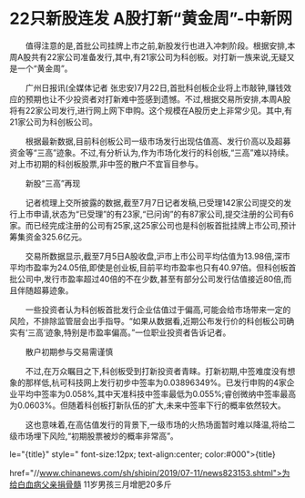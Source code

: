 # 22只新股连发 A股打新“黄金周”-中新网

　　值得注意的是,首批公司挂牌上市之前,新股发行也进入冲刺阶段。根据安排,本周A股共有22家公司准备发行,其中,有21家公司为科创板。对打新一族来说,无疑又是一个“黄金周”。

　　广州日报讯(全媒体记者 张忠安)7月22日,首批科创板企业将上市敲钟,赚钱效应的预期也让不少投资者对打新难中签感到遗憾。不过,根据交易所安排,本周A股将有22家公司发行,进行网上网下申购。这个规模在A股历史上非常少见。其中,有21家公司为科创板公司。

　　根据最新数据,目前科创板公司一级市场发行出现估值高、发行价高以及超募资金等“三高”迹象。不过,有分析认为,作为市场化发行的科创板,“三高”难以持续。对上市初期的科创板股票,非中签的散户不宜盲目参与。

　　新股“三高”再现

　　记者梳理上交所披露的数据,截至7月7日记者发稿,已受理142家公司提交的发行上市申请,状态为“已受理”的有23家,“已问询”的有87家公司,提交注册的公司有6家。而已经完成注册的公司有25家,这25家公司也是科创板首批挂牌上市公司,预计筹集资金325.6亿元。

　　交易所数据显示,截至7月5日A股收盘,沪市上市公司平均估值为13.98倍,深市平均市盈率为24.05倍,即使是创业板,目前平均市盈率也只有40.97倍。但科创板首批公司中,发行市盈率超过40倍的不在少数,甚至有部分公司发行估值接近80倍,而且伴随超募迹象。

　　一些投资者认为科创板首批发行企业估值过于偏高,可能会给市场带来一定的风险，不排除监管层会出手指导。“如果从数据看,近期公布发行价的科创板公司确实有‘三高’迹象,特别是市盈率偏高。”一位职业投资者告诉记者。

　　散户初期参与交易需谨慎

　　不过,在万众瞩目之下,科创板受到打新投资者青睐。打新初期,中签难度没有想象的那样低,杭可科技网上发行初步中签率为0.03896349%。已发行申购的4家企业平均中签率为0.058%,其中天准科技中签率最低为0.055%;睿创微纳中签率最高为0.0603%。但随着科创板打新队伍的扩大,未来中签率下行的概率依然较大。

　　这也意味着,在高估值发行的背景下,一级市场的火热场面暂时难以降温,将给二级市场埋下风险,“初期股票被炒的概率非常高”。

le="{title}" style=" font-size:12px; text-align:center; color:#000">{title}

href="//www.chinanews.com/sh/shipin/2019/07-11/news823153.shtml">为给白血病父亲捐骨髓 11岁男孩三月增肥20多斤
